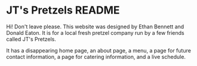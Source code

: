 # JT's Pretzels README
Hi! Don't leave please. This website was designed by Ethan Bennett and 
Donald Eaton. It is for a local fresh pretzel company run by a few friends
called JT's Pretzels.

It has a disappearing home page, an about page, a menu, a page for future
contact information, a page for catering information, and a live schedule.


